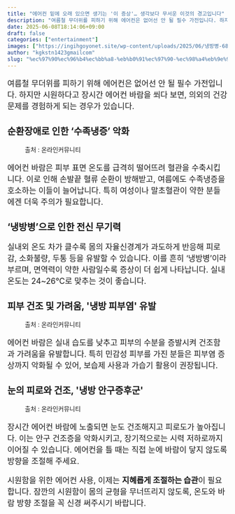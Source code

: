 ```yaml
---
title: "에어컨 밑에 오래 있으면 생기는 '이 증상'… 생각보다 무서운 이것의 경고입니다"
description: "여름철 무더위를 피하기 위해 에어컨은 없어선 안 될 필수 가전입니다. 하지만 시원하다고 장시간 에어컨 바람을 쐬다 보면, 의외의 건강 문제를 경험하게 되는 경우가 있습니다."
date: 2025-06-08T18:14:06+09:00
draft: false
categories: ["entertainment"]
images: ["https://ingihgoyonet.site/wp-content/uploads/2025/06/냉방병-683x1024.png", "https://ingihgoyonet.site/wp-content/uploads/2025/06/pexels-kristinanor-3219552-1-683x1024.jpg", "https://ingihgoyonet.site/wp-content/uploads/2025/06/pexels-kseniachernaya-5752281-1024x684.jpg"]
author: "kgkstn1423gmailcom"
slug: "%ec%97%90%ec%96%b4%ec%bb%a8-%eb%b0%91%ec%97%90-%ec%98%a4%eb%9e%98-%ec%9e%88%ec%9c%bc%eb%a9%b4-%ec%83%9d%ea%b8%b0%eb%8a%94-%ec%9d%b4-%ec%a6%9d%ec%83%81-%ec%83%9d%ea%b0%81%eb%b3%b4%eb%8b%a4"
---
```


<p style="font-size:18px">여름철 무더위를 피하기 위해 에어컨은 없어선 안 될 필수 가전입니다. 하지만 시원하다고 장시간 에어컨 바람을 쐬다 보면, 의외의 건강 문제를 경험하게 되는 경우가 있습니다.</p> <h2 >순환장애로 인한 ‘수족냉증’ 악화</h2> <figure ><img src="https://ingihgoyonet.site/wp-content/uploads/2025/06/냉방병-683x1024.png" alt="" style="aspect-ratio:16/9;object-fit:cover"/><figcaption >출처 : 온라인커뮤니티</figcaption></figure> <p style="font-size:18px">에어컨 바람은 피부 표면 온도를 급격히 떨어뜨려 혈관을 수축시킵니다. 이로 인해 손발끝 혈류 순환이 방해받고, 여름에도 수족냉증을 호소하는 이들이 늘어납니다. 특히 여성이나 말초혈관이 약한 분들에겐 더욱 주의가 필요합니다.</p> <h2 >‘냉방병’으로 인한 전신 무기력</h2> <p style="font-size:18px">실내외 온도 차가 클수록 몸의 자율신경계가 과도하게 반응해 피로감, 소화불량, 두통 등을 유발할 수 있습니다. 이를 흔히 ‘냉방병’이라 부르며, 면역력이 약한 사람일수록 증상이 더 쉽게 나타납니다. 실내온도는 24~26℃로 맞추는 것이 좋습니다.</p> <h2 >피부 건조 및 가려움, '냉방 피부염' 유발</h2> <figure ><img src="https://ingihgoyonet.site/wp-content/uploads/2025/06/pexels-kristinanor-3219552-1-683x1024.jpg" alt="" style="aspect-ratio:16/9;object-fit:cover"/><figcaption >출처 : 온라인커뮤니티</figcaption></figure> <p style="font-size:18px">에어컨 바람은 실내 습도를 낮추고 피부의 수분을 증발시켜 건조함과 가려움을 유발합니다. 특히 민감성 피부를 가진 분들은 피부염 증상까지 악화될 수 있어, 보습제 사용과 가습기 활용이 권장됩니다.</p> <h2 >눈의 피로와 건조, '냉방 안구증후군'</h2> <figure ><img src="https://ingihgoyonet.site/wp-content/uploads/2025/06/pexels-kseniachernaya-5752281-1024x684.jpg" alt="" style="aspect-ratio:16/9;object-fit:cover"/><figcaption >출처 : 온라인커뮤니티</figcaption></figure> <p style="font-size:18px">장시간 에어컨 바람에 노출되면 눈도 건조해지고 피로도가 높아집니다. 이는 안구 건조증을 악화시키고, 장기적으로는 시력 저하로까지 이어질 수 있습니다. 에어컨을 틀 때는 직접 눈에 바람이 닿지 않도록 방향을 조절해 주세요.</p> <p style="font-size:18px">시원함을 위한 에어컨 사용, 이제는 <strong>지혜롭게 조절하는 습관</strong>이 필요합니다. 잠깐의 시원함이 몸의 균형을 무너뜨리지 않도록, 온도와 바람 방향 조절을 꼭 신경 써주시기 바랍니다.</p>